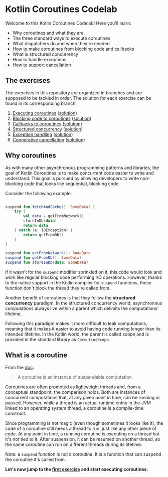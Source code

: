 # Kotlin Coroutines Codelab

Welcome to this Kotlin Coroutines Codelab! Here you'll learn:

- Why coroutines and what they are
- The three standard ways to execute coroutines
- What dispatchers do and when they're needed
- How to make coroutines from blocking code and callbacks
- What is structured concurrency
- How to handle exceptions
- How to support cancellation

## The exercises

The exercises in this repository are organized in branches and are supposed to be tackled in order. The solution for
each exercise can be found in its corresponding branch.

1. [Executing coroutines](../../tree/01-executing_coroutines) ([solution](../../tree/01-solution))
2. [Blocking code to coroutines](../../tree/02-blocking2coroutines) ([solution](../../tree/02-solution))
3. [Callbacks to coroutines](../../tree/03-callbacks2coroutines) ([solution](../../tree/03-solution))
4. [Structured concurrency](../../tree/04-structured_concurrency) ([solution](../../tree/04-solution))
5. [Exception handling](../../tree/05-exception_handling) ([solution](../../tree/05-solution))
6. [Cooperative cancellation](../../tree/06-cooperative_cancellation) ([solution](../../tree/06-solution))

## Why coroutines

As with many other asynchronous programming patterns and libraries, the goal of Kotlin Coroutines is to make concurrent
code easier to write and understand. This goal is pursued by allowing developers to write non-blocking code that looks
like sequential, blocking code.

Consider the following example:

```kotlin

suspend fun fetchAndCache(): SomeData? {
    try {
        val data = getFromNetwork()
        storeInDb(data)
        return data
    } catch (e: IOException) {
        return getFromDb()
    }
}

suspend fun getFromNetwork(): SomeData
suspend fun getFromDb(): SomeData?
suspend fun storeInDb(data: SomeData)
```

If it wasn't for the `suspend` modifier sprinkled on it, this code would look and work like regular blocking code
performing I/O operations. However, thanks to the native support in the Kotlin compiler for `suspend` functions, these
function don't block the thread they're called from.

Another benefit of coroutines is that they follow the **structured concurrency** paradigm. In the structured concurrency
world, asynchronous computations always live within a parent which delimits the computations' lifetime.

Following this paradigm makes it more difficult to leak computations, meaning that it makes it easier to avoid having
code running longer than its intended lifetime. In the Kotlin world, the parent is called _scope_ and is provided in the
standard library as `CoroutineScope`.

## What is a coroutine

From the [doc](https://kotlinlang.org/docs/coroutines-basics.html):

> A coroutine is an instance of suspendable computation.

Coroutines are often promoted as lightweight threads and, from a conceptual standpoint, the comparison holds. Both are
instances of concurrent computations that, at any given point in time, can be running or paused. However, while a thread
is an actual runtime entity in the JVM linked to an operating system thread, a coroutine is a compile-time construct.

Since programming is not magic (even though sometimes it looks like it), the code of a coroutine still needs a thread to
run, just like any other piece of code. At any point in time, a running coroutine is executing on a thread but it's not
tied to it. After suspension, it can be resumed on another thread, so the same coroutine can run on different threads
during its lifetime.

Note: a `suspend` function is not a coroutine. It is a function that can suspend the coroutine it's called from.

**Let's now jump to the [first exercise](../../tree/01-executing_coroutines) and start executing coroutines.**

